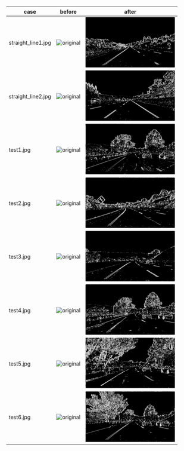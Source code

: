 |case|before|after|
|-|-|-|
|straight_line1.jpg|<img src="../test_images/straight_lines1.jpg" title="original" width=240>| <img src="../output_images/binary_images/straight_lines1.jpg" title="binaried" width=240>|
|straight_line2.jpg|<img src="../test_images/straight_lines2.jpg" title="original" width=240>| <img src="../output_images/binary_images/straight_lines2.jpg" title="binaried" width=240>|
|test1.jpg         |<img src="../test_images/test1.jpg" title="original" width=240>         | <img src="../output_images/binary_images/test1.jpg" title="binaried" width=240>|
|test2.jpg         |<img src="../test_images/test2.jpg" title="original" width=240>         | <img src="../output_images/binary_images/test2.jpg" title="binaried" width=240>|
|test3.jpg         |<img src="../test_images/test3.jpg" title="original" width=240>         | <img src="../output_images/binary_images/test3.jpg" title="binaried" width=240>|
|test4.jpg         |<img src="../test_images/test4.jpg" title="original" width=240>         | <img src="../output_images/binary_images/test4.jpg" title="binaried" width=240>|
|test5.jpg         |<img src="../test_images/test5.jpg" title="original" width=240>         | <img src="../output_images/binary_images/test5.jpg" title="binaried" width=240>|
|test6.jpg         |<img src="../test_images/test6.jpg" title="original" width=240>         | <img src="../output_images/binary_images/test6.jpg" title="binaried" width=240>|

